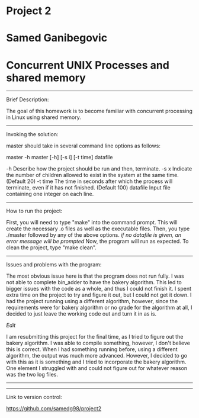 # Project 2

# Samed Ganibegovic

# Concurrent UNIX Processes and shared memory


--------------------------------------------------------------------------------------------------------

Brief Description: 

The goal of this homework is to become familiar with concurrent processing in Linux using shared memory.  

--------------------------------------------------------------------------------------------------------

Invoking the solution:

master should take in several command line options as follows:

master -h master [-h] [-s i] [-t time] datafile

-h          Describe how the project should be run and then, terminate.
-s x        Indicate the number of children allowed to exist in the system at the same time.  (Default 20)
-t time     The time in seconds after which the process will terminate, even if it has not finished.  (Default 100)
datafile    Input file containing one integer on each line.


--------------------------------------------------------------------------------------------------------

How to run the project: 

First, you will need to type "make" into the command prompt.
This will create the necessary .o files as well as the executable files.
Then, you type ./master followed by any of the above options. *if no datafile is given, an error message will be prompted*
Now, the program will run as expected.
To clean the project, type "make clean".

--------------------------------------------------------------------------------------------------------

Issues and problems with the program:

The most obvious issue here is that the program does not run fully. I was not able to complete bin_adder to have the bakery algorithm.
This led to bigger issues with the code as a whole, and thus I could not finish it.
I spent extra time on the project to try and figure it out, but I could not get it down.
I had the project running using a different algorithm, however, since the requirements were for bakery algorithm or no grade for the algorithm at all, 
I decided to just leave the working code out and turn it in as is.


*Edit*

I am resubmitting this project for the final time, as I tried to figure out the bakery algorithm.
I was able to compile something, however, I don't believe this is correct.
When I had something running before, using a different algorithm, the output was much more advanced.
However, I decided to go with this as it is something and I tried to incorporate the bakery algorithm. 
One element I struggled with and could not figure out for whatever reason was the two log files.

*****

--------------------------------------------------------------------------------------------------------

Link to version control:

https://github.com/samedg98/project2 
